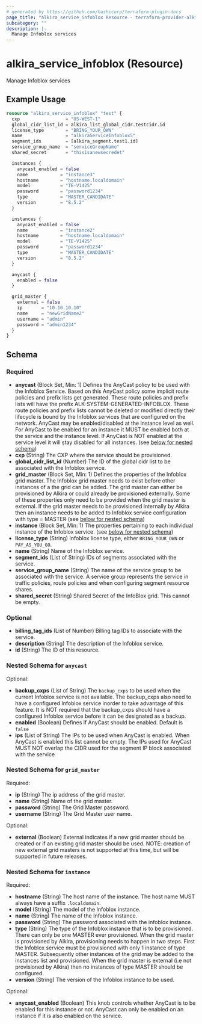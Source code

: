 ```yaml
---
# generated by https://github.com/hashicorp/terraform-plugin-docs
page_title: "alkira_service_infoblox Resource - terraform-provider-alkira"
subcategory: ""
description: |-
  Manage Infoblox services
---
```


# alkira_service_infoblox (Resource)

Manage Infoblox services

## Example Usage

```terraform
resource "alkira_service_infoblox" "test" {
  cxp                 = "US-WEST-1"
  global_cidr_list_id = alkira_list_global_cidr.testcidr.id
  license_type        = "BRING_YOUR_OWN"
  name                = "alkiraServiceInfoblox5"
  segment_ids         = [alkira_segment.test1.id]
  service_group_name  = "serviceGroupName"
  shared_secret       = "thisisanewsecredet"

  instances {
    anycast_enabled = false
    name            = "instance3"
    hostname        = "hostname.localdomain"
    model           = "TE-V1425"
    password        = "password1234"
    type            = "MASTER_CANDIDATE"
    version         = "8.5.2"
  }

  instances {
    anycast_enabled = false
    name            = "instance2"
    hostname        = "hostname.localdomain"
    model           = "TE-V1425"
    password        = "password1234"
    type            = "MASTER_CANDIDATE"
    version         = "8.5.2"
  }

  anycast {
    enabled = false
  }

  grid_master {
    external = false
    ip       = "10.10.10.10"
    name     = "newGridName2"
    username = "admin"
    password = "admin1234"
  }
}
```

<!-- schema generated by tfplugindocs -->
## Schema

### Required

- **anycast** (Block Set, Min: 1) Defines the AnyCast policy to be used with the Infoblox Service. Based on this AnyCast policy some implicit route policies and prefix lists get generated. These route policies and prefix lists will have the prefix ALK-SYSTEM-GENERATED-INFOBLOX. These route policies and prefix lists cannot be deleted or modified directly their lifecycle is bound by the Infoblox services that are configured on the network. AnyCast may be enabled/disabled at the instance level as well. For AnyCast to be enabled for an instance it MUST be enabled both at the service and the instance level. If AnyCast is NOT enabled at the service level it will stay disabled for all instances. (see [below for nested schema](#nestedblock--anycast))
- **cxp** (String) The CXP where the service should be provisioned.
- **global_cidr_list_id** (Number) The ID of the global cidr list to be associated with the Infoblox service.
- **grid_master** (Block Set, Min: 1) Defines the properties of the Infoblox grid master. The Infoblox grid master needs to exist before other instances of a the grid can be added. The grid master can either be provisioned by Alkira or could already be provisioned externally. Some of these properties only need to be provided when the grid master is external. If the grid master needs to be provisioned internally by Alkira then an instance needs to be added to Infoblox service configuration with type = MASTER (see [below for nested schema](#nestedblock--grid_master))
- **instance** (Block Set, Min: 1) The properties pertaining to each individual instance of the Infoblox service. (see [below for nested schema](#nestedblock--instance))
- **license_type** (String) Infoblox license type, either `BRING_YOUR_OWN` or `PAY_AS_YOU_GO`.
- **name** (String) Name of the Infoblox service.
- **segment_ids** (List of String) IDs of segments associated with the service.
- **service_group_name** (String) The name of the service group to be associated with the service. A service group represents the service in traffic policies, route policies and when configuring segment resource shares.
- **shared_secret** (String) Shared Secret of the InfoBlox grid. This cannot be empty.

### Optional

- **billing_tag_ids** (List of Number) Billing tag IDs to associate with the service.
- **description** (String) The description of the Infoblox service.
- **id** (String) The ID of this resource.

<a id="nestedblock--anycast"></a>
### Nested Schema for `anycast`

Optional:

- **backup_cxps** (List of String) The `backup_cxps` to be used when the current Infoblox service is not available. The backup_cxps also need to have a configured Infoblox service inorder to take advantage of this feature. It is NOT required that the backup_cxps should have a configured Infoblox service before it can be designated as a backup.
- **enabled** (Boolean) Defines if AnyCast should be enabled. Default is `false`
- **ips** (List of String) The IPs to be used when AnyCast is enabled. When AnyCast is enabled this list cannot be empty. The IPs used for AnyCast MUST NOT overlap the CIDR used for the segment IP block associated with the service


<a id="nestedblock--grid_master"></a>
### Nested Schema for `grid_master`

Required:

- **ip** (String) The ip address of the grid master.
- **name** (String) Name of the grid master.
- **password** (String) The Grid Master password.
- **username** (String) The Grid Master user name.

Optional:

- **external** (Boolean) External indicates if a new grid master should be created or if an existing grid master should be used. NOTE: creation of new external grid masters is not supported at this time, but will be supported in future releases.


<a id="nestedblock--instance"></a>
### Nested Schema for `instance`

Required:

- **hostname** (String) The host name of the instance. The host name MUST always have a suffix `.localdomain`.
- **model** (String) The model of the Infoblox instance.
- **name** (String) The name of the Infoblox instance.
- **password** (String) The password associated with the infoblox instance.
- **type** (String) The type of the Infoblox instance that is to be provisioned. There can only be one MASTER ever provisioned. When the grid master is provisioned by Alkira, provisioning needs to happen in two steps. First the Infoblox service must be provisioned with only 1 instance of type MASTER. Subsequently other instances of the grid may be added to the instances list and provisioned. When the grid master is external (i.e not provisioned by Alkira) then no instances of type MASTER should be configured.
- **version** (String) The version of the Infoblox instance to be used.

Optional:

- **anycast_enabled** (Boolean) This knob controls whether AnyCast is to be enabled for this instance or not. AnyCast can only be enabled on an instance if it is also enabled on the service.


